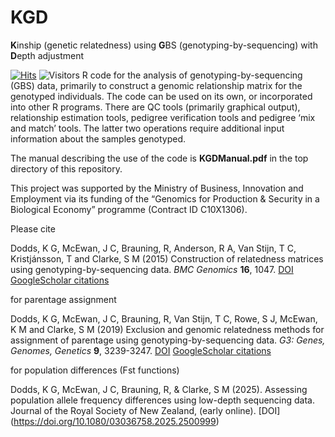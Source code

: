 # KGD
**K**inship (genetic relatedness) using **G**BS (genotyping-by-sequencing) with **D**epth adjustment

[![Hits](https://hits.seeyoufarm.com/api/count/incr/badge.svg?url=https%3A%2F%2Fgithub.com%2FAgResearch%2FKGD&count_bg=%238CA6EF&title_bg=%234553F1&icon=&icon_color=%23E7E7E7&title=hits&edge_flat=false)](https://hits.seeyoufarm.com)
![Visitors](https://visitor-badge.glitch.me/badge?page_id=doddsk.KGD)
R code for the analysis of genotyping-by-sequencing (GBS) data, primarily to construct a genomic relationship matrix for the genotyped individuals. The code can be used on its own, or incorporated into other R programs. There are QC tools (primarily graphical output), relationship estimation tools, pedigree verification tools and pedigree ‘mix and match’ tools. The latter two operations require additional input information about the samples genotyped.

The manual describing the use of the code is **KGDManual.pdf** in the top directory of this repository.

This project was supported by the Ministry of Business, Innovation and Employment via its funding of the “Genomics for Production & Security in a Biological Economy” programme (Contract ID C10X1306). 

Please cite

Dodds, K G, McEwan, J C, Brauning, R, Anderson, R A, Van Stijn, T C, Kristjánsson, T and Clarke, S M (2015) Construction of relatedness matrices using genotyping-by-sequencing data. *BMC Genomics* **16**, 1047. [DOI](https://doi.org/10.1186/s12864-015-2252-3) [GoogleScholar citations](https://scholar.google.com/scholar?hl=en&cites=10840046335958418721)

for parentage assignment

Dodds, K G, McEwan, J C, Brauning, R, Van Stijn, T C, Rowe, S J, McEwan, K M and Clarke, S M (2019) Exclusion and genomic relatedness methods for assignment of parentage using genotyping-by-sequencing data. *G3: Genes, Genomes, Genetics* **9**, 3239-3247. [DOI](https://doi.org/10.1534/g3.119.400501) [GoogleScholar citations](https://scholar.google.com/scholar?hl=en&cites=16774971615445565137)

for population differences (Fst functions)

Dodds, K G, McEwan, J C, Brauning, R, & Clarke, S M (2025). Assessing population allele frequency differences using low-depth sequencing data. Journal of the Royal Society of New Zealand, (early online). [DOI] (https://doi.org/10.1080/03036758.2025.2500999)

